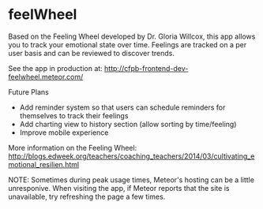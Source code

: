 feelWheel
=========

Based on the Feeling Wheel developed by Dr. Gloria Willcox, this app allows you to track your emotional state over time. Feelings are tracked on a per user basis and can be reviewed to discover trends.

See the app in production at: http://cfpb-frontend-dev-feelwheel.meteor.com/

Future Plans
- Add reminder system so that users can schedule reminders for themselves to track their feelings
- Add charting view to history section (allow sorting by time/feeling)
- Improve mobile experience


More information on the Feeling Wheel: http://blogs.edweek.org/teachers/coaching_teachers/2014/03/cultivating_emotional_resilien.html

NOTE:
Sometimes during peak usage times, Meteor's hosting can be a little unresponive. When visiting the app, if Meteor reports that the site is unavailable, try refreshing the page a few times.
